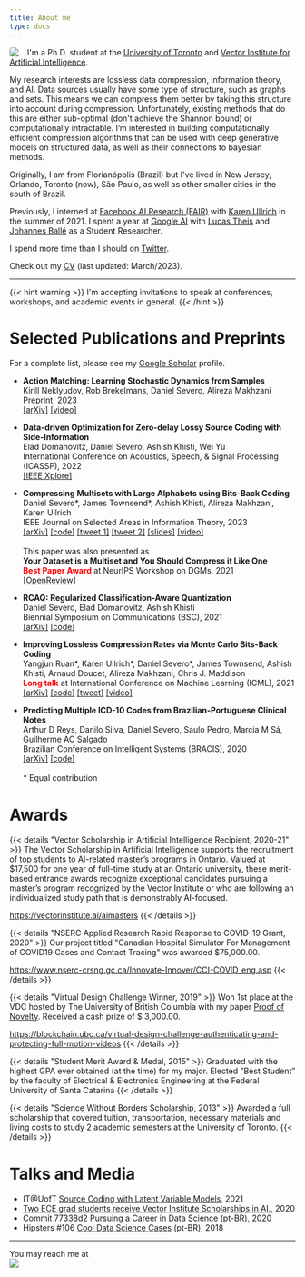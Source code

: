 ```yaml
---
title: About me
type: docs
---
```

<img src="http://2.gravatar.com/avatar/5f4137714834378cbeb267932bb101c3?s=200" style="border-radius: 15%; float: left; padding-right: 15px ">
I'm a Ph.D. student at the <a href="https://www.ece.utoronto.ca/">University of Toronto</a> and <a href="https://vectorinstitute.ai/">Vector Institute for Artificial Intelligence</a>. 

My research interests are lossless data compression, information theory, and AI. Data sources usually have some type of structure, such as graphs and sets. This means we can compress them better by taking this structure into account during compression. Unfortunately, existing methods that do this are either sub-optimal (don't achieve the Shannon bound) or computationally intractable. I’m interested in building computationally efficient compression algorithms that can be used with deep generative models on structured data, as well as their connections to bayesian methods.

Originally, I am from Florianópolis (Brazil) but I've lived in New Jersey, Orlando, Toronto (now), São Paulo, as well as other smaller cities in the south of Brazil.

Previously, I interned at [Facebook AI Research (FAIR)](https://ai.facebook.com/) with [Karen Ullrich](https://karenullrich.info/) in the summer of 2021.
I spent a year at [Google AI](https://ai.google/) with [Lucas Theis](http://theis.io/) and [Johannes Ballé](https://balle.io/) as a Student Researcher.

I spend more time than I should on [Twitter](https://twitter.com/_dsevero).

Check out my [CV](https://dsevero.com/cv.pdf) (last updated: March/2023).

---

{{< hint warning >}}
I'm accepting invitations to speak at conferences, workshops, and academic events in general.
{{< /hint >}}

# Selected Publications and Preprints
For a complete list, please see my [Google Scholar](https://scholar.google.com/citations?user=5bQjLz4AAAAJ&hl=en) profile.

- **Action Matching: Learning Stochastic Dynamics from Samples**\
Kirill Neklyudov, Rob Brekelmans, Daniel Severo, Alireza Makhzani\
Preprint, 2023\
[[arXiv]](https://arxiv.org/abs/2210.06662) [[video]](https://www.youtube.com/watch?v=35uEI5ryDRQ&t=1s)

- **Data-driven Optimization for Zero-delay Lossy Source Coding with Side-Information**\
Elad Domanovitz, Daniel Severo, Ashish Khisti, Wei Yu\
International Conference on Acoustics, Speech, & Signal Processing (ICASSP), 2022\
[[IEEE Xplore]](https://ieeexplore.ieee.org/document/9747823)

- **Compressing Multisets with Large Alphabets using Bits-Back Coding** \
Daniel Severo\*, James Townsend\*, Ashish Khisti, Alireza Makhzani, Karen Ullrich\
IEEE Journal on Selected Areas in Information Theory, 2023\
[[arXiv]](https://arxiv.org/abs/2107.09202) [[code]](https://github.com/facebookresearch/multiset-compression) [[tweet 1]](https://twitter.com/_dsevero/status/1419661190750425102) [[tweet 2]](https://twitter.com/_dsevero/status/1425521776457551872) [[slides]](https://dsevero.com/severo-townsend-dcc22-multisets.pdf) [[video]](https://youtube.com/watch?v=Gwf9_t-JjsQ)
\
\
This paper was also presented as\
**Your Dataset is a Multiset and You Should Compress it Like One** \
<span style="color:red">**Best Paper Award**</span> at NeurIPS Workshop on DGMs, 2021\
[[OpenReview]](https://openreview.net/forum?id=vjrsNCu8Km)

- **RCAQ: Regularized Classification-Aware Quantization**\
Daniel Severo, Elad Domanovitz, Ashish Khisti\
Biennial Symposium on Communications (BSC), 2021\
[[arXiv]](https://arxiv.org/abs/2107.09716) [[code]](https://github.com/dsevero/rcaq)

- **Improving Lossless Compression Rates via Monte Carlo Bits-Back Coding**\
Yangjun Ruan\*, Karen Ullrich\*, Daniel Severo\*, James Townsend, Ashish Khisti, Arnaud Doucet, Alireza Makhzani, Chris J. Maddison\
<span style="color:red">**Long talk**</span> at International Conference on Machine Learning (ICML), 2021\
[[arXiv]](https://arxiv.org/abs/2102.11086) [[code]](https://github.com/ryoungj/mcbits) [[tweet]](https://twitter.com/cjmaddison/status/1392873765240020994) [[video]](https://slideslive.com/38958684/improving-lossless-compression-rates-via-monte-carlo-bitsback-coding?ref=speaker-25566-latest&locale=en)

- **Predicting Multiple ICD-10 Codes from Brazilian-Portuguese Clinical Notes**\
Arthur D Reys, Danilo Silva, Daniel Severo, Saulo Pedro, Marcia M Sá, Guilherme AC Salgado\
Brazilian Conference on Intelligent Systems (BRACIS), 2020\
[[arXiv]](https://arxiv.org/abs/2008.01515) [[code]](https://github.com/3778/icd-prediction-mimic)
\
\
\* Equal contribution

# Awards
{{< details "Vector Scholarship in Artificial Intelligence Recipient, 2020-21" >}}
The Vector Scholarship in Artificial Intelligence supports the recruitment of top students to AI-related master’s programs in Ontario. Valued at $17,500 for one year of full-time study at an Ontario university, these merit-based entrance awards recognize exceptional candidates pursuing a master’s program recognized by the Vector Institute or who are following an individualized study path that is demonstrably AI-focused.

https://vectorinstitute.ai/aimasters
{{< /details >}}

{{< details "NSERC Applied Research Rapid Response to COVID-19 Grant, 2020" >}}
Our project titled "Canadian Hospital Simulator For Management of COVID19 Cases and Contact Tracing" was awarded \$75,000.00.

https://www.nserc-crsng.gc.ca/Innovate-Innover/CCI-COVID_eng.asp
{{< /details >}}

{{< details "Virtual Design Challenge Winner, 2019" >}}
Won 1st place at the VDC hosted by The University of British Columbia with my paper [Proof of Novelty](https://doi.org/10.6084/m9.figshare.10324883.v1). Received a cash prize of $ 3,000.00.

https://blockchain.ubc.ca/virtual-design-challenge-authenticating-and-protecting-full-motion-videos
{{< /details >}}

{{< details "Student Merit Award & Medal, 2015" >}}
Graduated with the highest GPA ever obtained (at the time) for my major. Elected ”Best Student” by the faculty of Electrical & Electronics Engineering at the Federal University of Santa Catarina
{{< /details >}}

{{< details "Science Without Borders Scholarship, 2013" >}}
Awarded a full scholarship that covered tuition, transportation, necessary materials and living costs to study 2 academic semesters at the University of Toronto.
{{< /details >}}

# Talks and Media
- IT@UofT [Source Coding with Latent Variable Models](https://itatuoft.wordpress.com/2021/05/05/source-coding-with-latent-variable-models/), 2021
- [Two ECE grad students receive Vector Institute Scholarships in AI.](https://www.ece.utoronto.ca/news/two-ece-grad-students-receive-vector-institute-scholarships-in-ai/), 2020
- Commit 77338d2 [Pursuing a Career in Data Science](https://anchor.fm/codenationdev/episodes/77338d2---Seguindo-carreira-em-Data-Science-eal947) (pt-BR), 2020
- Hipsters \#106 [Cool Data Science Cases](https://hipsters.tech/casos-bacanas-de-data-science-hipsters-106/) (pt-BR), 2018
---

You may reach me at <img src="email.png" style="display: block; max-width: 350px; width: auto; height: auto">
</img>
